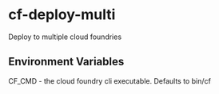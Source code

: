 # cf-deploy-multi
Deploy to multiple cloud foundries

## Environment Variables

CF_CMD - the cloud foundry cli executable. Defaults to bin/cf
